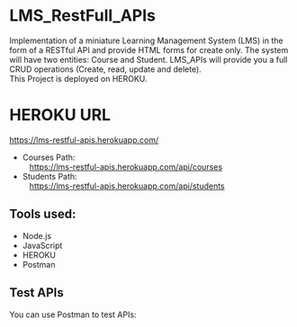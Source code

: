 # LMS_RestFull_APIs
Implementation of a miniature Learning Management System (LMS) in the form of a RESTful API and provide HTML forms for create only.
The system will have two entities: Course and Student. LMS_APIs will provide you a full CRUD operations (Create, read, update and delete).
<br />This Project is deployed on HEROKU.

# HEROKU URL
https://lms-restful-apis.herokuapp.com/<br/>
* Courses Path:<br/>
&nbsp;&nbsp;&nbsp;https://lms-restful-apis.herokuapp.com/api/courses<br />
* Students Path:<br />
&nbsp;&nbsp;&nbsp;https://lms-restful-apis.herokuapp.com/api/students<br />


## Tools used:
* Node.js
* JavaScript
* HEROKU
* Postman

## Test APIs
You can use Postman to test APIs:
